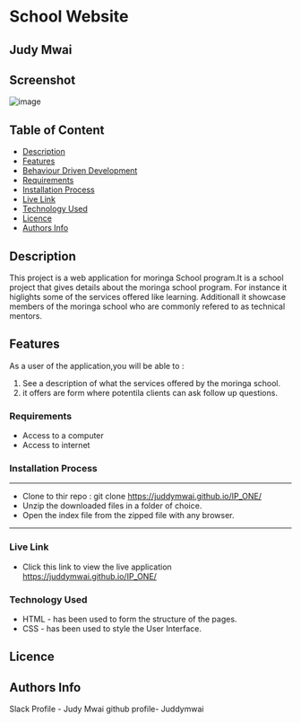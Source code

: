 
# School Website
 ## Judy Mwai
## Screenshot
 ![image](./assets/delanii.png)
 ## Table of Content
 - [Description](#description)
 - [Features](#features)
 - [Behaviour Driven Development](#Behaviour-Driven-Development)
 - [Requirements](#requirements)
 - [Installation Process](#installation-Process)
 - [Live Link](#Live-Link)
 - [Technology  Used](#technology-Used)
 - [Licence](#licence)
 - [Authors Info](#Authors-Info)
 ## Description
 <p>This project is a web application for moringa School program.It is a school project that gives details about the moringa school program. For instance it higlights some of the services offered like learning. Additionall it showcase members of the moringa school who are commonly refered to as technical mentors.</p>

## Features
As a user of the application,you will be able to :
1. See a description of what the services offered by the moringa school.
1. it offers are form where potentila clients can ask follow up questions.

 ###  Requirements
 * Access to  a computer
 * Access to internet
 ### Installation Process
 ****
* Clone to thir repo : git clone https://juddymwai.github.io/IP_ONE/
* Unzip the downloaded files in a folder of choice.
* Open the index file from the zipped file with any browser.
 ****
 
### Live Link
- Click this link to view the live application https://juddymwai.github.io/IP_ONE/
### Technology  Used
* HTML - has been used to form the structure of the pages.
* CSS - has been used to style the User Interface.

## Licence

## Authors Info
Slack Profile - Judy Mwai
github profile- Juddymwai